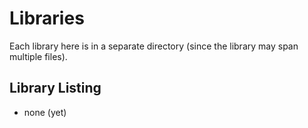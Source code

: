 # Libraries
Each library here is in a separate directory (since the library may span multiple files).

## Library Listing
- none (yet)
